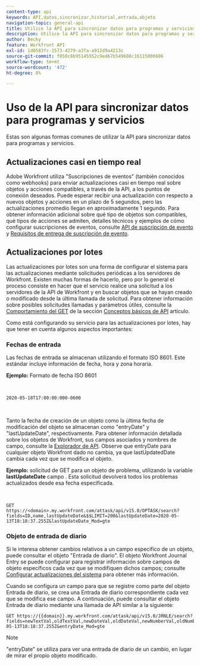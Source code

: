 ```yaml
---
content-type: api
keywords: API,datos,sincronizar,historial,entrada,objeto
navigation-topic: general-api
title: Utilice la API para sincronizar datos para programas y servicios
description: Utilice la API para sincronizar datos para programas y servicios
author: Becky
feature: Workfront API
exl-id: 1d0583fc-1573-4279-a3fa-a912d9a4213c
source-git-commit: f050c8b95145552c9ed67b549608c16115000606
workflow-type: tm+mt
source-wordcount: '472'
ht-degree: 0%

---
```



# Uso de la API para sincronizar datos para programas y servicios

Estas son algunas formas comunes de utilizar la API para sincronizar datos para programas y servicios.

## Actualizaciones casi en tiempo real

Adobe Workfront utiliza &quot;Suscripciones de eventos&quot; (también conocidos como webhooks) para enviar actualizaciones casi en tiempo real sobre objetos y acciones compatibles, a través de la API, a los puntos de conexión deseados. Puede esperar recibir una actualización con respecto a nuevos objetos y acciones en un plazo de 5 segundos, pero las actualizaciones promedio llegan en aproximadamente 1 segundo. Para obtener información adicional sobre qué tipo de objetos son compatibles, qué tipos de acciones se admiten, detalles técnicos y ejemplos de cómo configurar suscripciones de eventos, consulte [API de suscripción de evento](../../wf-api/general/event-subs-api.md) y [Requisitos de entrega de suscripción de evento](../../wf-api/general/setup-event-sub-endpoint.md).

## Actualizaciones por lotes

Las actualizaciones por lotes son una forma de configurar el sistema para las actualizaciones mediante solicitudes periódicas a los servidores de Workfront. Existen muchas formas de hacerlo, pero por lo general el proceso consiste en hacer que el servicio realice una solicitud a los servidores de la API de Workfront y en buscar objetos que se hayan creado o modificado desde la última llamada de solicitud. Para obtener información sobre posibles solicitudes llamadas y parámetros útiles, consulte la [Comportamiento del GET](../../wf-api/general/api-basics.md#get-behavior) de la sección [Conceptos básicos de API](../../wf-api/general/api-basics.md) artículo.

Como está configurando su servicio para las actualizaciones por lotes, hay que tener en cuenta algunos aspectos importantes:

### Fechas de entrada

Las fechas de entrada se almacenan utilizando el formato ISO 8601. Este estándar incluye información de fecha, hora y zona horaria.

**Ejemplo:** Formato de fecha ISO 8601

<!-- [Copy](javascript:void(0);) -->
 
<pre><code>2020-05-18T17:00:00:000-0600</code></pre> 

Tanto la fecha de creación de un objeto como la última fecha de modificación del objeto se almacenan como &quot;entryDate&quot; y &quot;lastUpdateDate&quot;, respectivamente. Para obtener información detallada sobre los objetos de Workfront, sus campos asociados y nombres de campo, consulte la [Explorador de API](../../wf-api/general/api-explorer.md). Observe que entryDate para cualquier objeto Workfront dado no cambia, ya que lastUpdatedDate cambia cada vez que se modifica el objeto.

**Ejemplo:** solicitud de GET para un objeto de problema, utilizando la variable **lastUpdateDate** campo . Esta solicitud devolverá todos los problemas actualizados desde esa fecha especificada.

<!-- [Copy](javascript:void(0);) -->
 

```
GET
https://<domain>.my.workfront.com/attask/api/v15.0/OPTASK/search?fields=ID,name,lastUpdateDate&$$LIMIT=200&lastUpdateDate=2020-05-13T18:18:37.255Z&lastUpdateDate_Mod=gte
```

### Objeto de entrada de diario

Si le interesa obtener cambios relativos a un campo específico de un objeto, puede consultar el objeto &quot;Entrada de diario&quot;. El objeto Workfront Journal Entry se puede configurar para registrar información sobre campos de objeto específicos cada vez que se modifiquen dichos campos; consulte [Configurar actualizaciones del sistema](../../administration-and-setup/set-up-workfront/system-tracked-update-feeds/configure-system-updates.md) para obtener más información.

Cuando se configura un campo para que se registre como parte del objeto Entrada de diario, se crea una Entrada de diario correspondiente cada vez que se modifica ese campo. A continuación, puede consultar el objeto Entrada de diario mediante una llamada de API similar a la siguiente:

<!-- [Copy](javascript:void(0);) -->

<pre><code>GET https://&#123;&#123;domain&#125;&#125;.my.workfront.com/attask/api/v15.0/JRNLE/search?fields=newTextVal,oldTextVal,newDateVal,oldDateVal,newNumberVal,oldNumberVal,entryDate,objObjCode,objID,fieldName&fieldName=name&objObjCode=OPTASK&entryDate=2020-05-13T18:18:37.255Z&entryDate_Mod=gte</code></pre>

>[!NOTE]
>
>&quot;entryDate&quot; se utiliza para ver una entrada de diario de un cambio, en lugar de mirar el propio objeto modificado.

